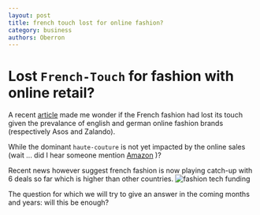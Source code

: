```yaml
---
layout: post
title: french touch lost for online fashion?
category: business
authors: Oberron
---
```


# Lost `French-Touch` for fashion with online retail?

A recent [article](http://tech.eu/brief/european-fashion-tech-funding/?utm_content=buffer46058&utm_medium=social&utm_source=twitter.com&utm_campaign=buffer) made me wonder if the French fashion had lost its touch given the prevalance of english and german online fashion brands (respectively Asos and Zalando). 

While the dominant `haute-couture` is not yet impacted by the online sales (wait ... did I hear someone mention [Amazon](http://www.theguardian.com/fashion/2016/mar/09/amazing-fashion-will-amazon-as-a-fashion-site-ever-take-off) )?

Recent news however suggest french fashion is now playing catch-up with 6 deals so far which is higher than other countries.
![fashion tech funding](http://tech.eu/wp-content/uploads/2016/05/fashion_tech_funding_europe_2.png)

The question for which we will try to give an answer in the coming months and years: will this be enough?
